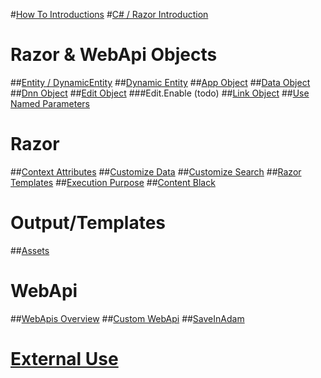 #[How To Introductions](index.md)
#[C# / Razor Introduction](xref:HowTo.CSharp)

# Razor & WebApi Objects
##[Entity / DynamicEntity](xref:HowTo.DynamicCode.Entity)
##[Dynamic Entity](xref:HowTo.DynamicCode.DynamicEntity)
##[App Object](xref:HowTo.DynamicCode.App)
##[Data Object](xref:HowTo.DynamicCode.Data)
##[Dnn Object](xref:HowTo.DynamicCode.Dnn)
##[Edit Object](xref:HowTo.DynamicCode.Edit)
###Edit.Enable (todo)
##[Link Object](xref:HowTo.DynamicCode.Link)
##[Use Named Parameters](xref:HowTo.DynamicCode.NamedParameters)

# Razor
##[Context Attributes](xref:HowTo.Razor.ContextAttributes)
##[Customize Data](xref:HowTo.Razor.CustomizeData)
##[Customize Search](xref:HowTo.Razor.CustomizeSearch)
##[Razor Templates](xref:HowTo.Razor.Templates)
##[Execution Purpose](xref:HowTo.Razor.Purpose)
##[Content Black](xref:HowTo.Razor.Blocks)

# Output/Templates
##[Assets](xref:HowTo.Output.Assets)

# WebApi
##[WebApis Overview](xref:HowTo.WebApis)
##[Custom WebApi](xref:HowTo.WebApi)
##[SaveInAdam](xref:HowTo.WebApi.SaveInAdam)

# [External Use](xref:HowTo.External)


